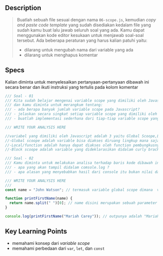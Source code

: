 ## Description
> Buatlah sebuah file sesuai dengan nama `06-scope.js`, kemudian *copy and paste code template* yang sudah disediakan kedalam file yang sudah kamu buat lalu jawab seluruh soal yang ada. Kamu dapat menggunakan kode editor kesukaan untuk menjawab soal-soal tersebut. Ada beberapa peraturan yang harus kalian patuhi yaitu:
> - dilarang untuk mengubah nama dari variable yang ada
> - dilarang untuk menghapus komentar

## Specs
Kalian diminta untuk menyelesaikan pertanyaan-pertanyaan dibawah ini secara benar dan ikuti instruksi yang tertulis pada kolom komentar

```Javascript
/// Soal - 01
/// Kita sudah belajar mengenai variable scope yang dimiliki oleh Javascript
/// dan kamu diminta untuk merangkum tentang:
/// - ada berapa banyak jumlah variable scope pada Javascript?
/// - jelaskan secara singkat setiap variable scope yang dimiliki oleh Javascript
/// - buatlah implementasi sederhana dari tiap-tiap variable scope yang dimiliki oleh Javascript

/// WRITE YOUR ANALYSIS HERE

//variabel yang dimiliki oleh Javascript adalah 3 yaitu Global Scoope,Local/function Scoope dan Block Scoope.
//-Global scoope adalah variable bisa diakses diruang lingkup mana saja
//-Local/function adalah hanya dapat diakses oleh function pembungkusnya.
//-Block scoope adalah variable yang dideklarasikan didalam curly bracket.

/// Soal - 02
/// Kamu diminta untuk melakukan analisa terhadap baris kode dibawah ini
/// - apa yang akan tampil didalam comsole.log ?
/// - apa alasan yang menyebabkan hasil dari console itu bukan nilai dari variable name?

/// WRITE YOUR ANALYSIS HERE
///
const name = "John Watson"; // termasuk variable global scope dimana  variable tersebut bisa diakses diruang lingkup mana saja

function printFirstName(name) {
  return name.split(" ")[0]; // name disini merupakan sebuah parameter dari funtion printFirstName yang tergolong ke dalam kategori local scoope,dan hanya dapat diakses oleh function ini saja.
}

console.log(printFirstName("Mariah Carey")); // outpunya adalah "Mariah" alasannya karena function printFirstName itu meberikan arguman "Mariah Carey" dan funtion printFirstNamw mengembalikan value berupa nama depan saja.
```

## Key Learning Points
- memahami konsep dari *variable scope*
- memahami perbedaan dari `var`, `let`, dan `const`